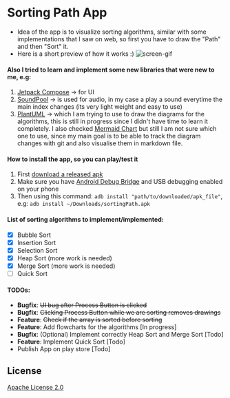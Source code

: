# Sorting Path App
- Idea of the app is to visualize sorting algorithms, similar with some implementations that I saw on web, so first you have to draw the "Path" and then "Sort" it.
- Here is a short preview of how it works :) 
![screen-gif](sortAppPrev.gif)

#### Also I tried to learn and implement some new libraries that were new to me, e.g:
1. [Jetpack Compose](https://developer.android.com/jetpack/compose/setup) -> for UI
2. [SoundPool](https://developer.android.com/reference/android/media/SoundPool) -> is used for audio, in my case a play a sound everytime the main index changes (its very light weight and easy to use)
3. [PlantUML](https://plantuml.com/starting) -> which I am trying to use to draw the diagrams for the algorithms, this is still in progress since I didn't have time to learn it completely. 
I also checked [Mermaid Chart](https://docs.mermaidchart.com/mermaid/intro)
but still I am not sure which one to use, since my main goal is to be able to track the diagram changes with git and also visualise them in markdown file.

#### How to install the app, so you can play/test it
1. First [download a released apk](https://github.com/ArtanBerisha1/SortingPath/releases/tag/0.1)
2. Make sure you have [Android Debug Bridge](https://source.android.com/docs/setup/build/adb) and USB debugging enabled on your phone
3. Then using this command: `adb install "path/to/downloaded/apk_file"`, e.g: `adb install ~/Downloads/sortingPath.apk`


#### List of sorting algorithms to implement/implemented:
- [x] Bubble Sort
- [x] Insertion Sort
- [x] Selection Sort
- [x] Heap Sort (more work is needed)
- [x] Merge Sort (more work is needed)
- [ ] Quick Sort 

#### TODOs: 
- **Bugfix**: ~~UI bug after Process Button is clicked~~
- **Bugfix**: ~~Clicking Process Button while we are sorting removes drawings~~
- **Feature**: ~~Check if the array is sorted before sorting~~
- **Feature**: Add flowcharts for the algorithms [In progress]
- **Bugfix**: (Optional) Implement correctly Heap Sort and Merge Sort [Todo]
- **Feature**: Implement Quick Sort [Todo]
- Publish App on play store [Todo]



## License

[Apache License 2.0](LICENSE)